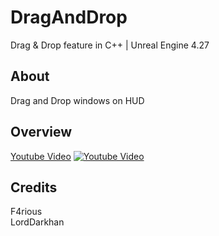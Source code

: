 # DragAndDrop
Drag & Drop feature in C++ | Unreal Engine 4.27

## About
Drag and Drop windows on HUD

## Overview
[Youtube Video](https://youtu.be/uj-7h8agF1w)
[![Youtube Video](https://i.imgur.com/rVbER68.png)](https://youtu.be/uj-7h8agF1w)

## Credits
F4rious </br>
LordDarkhan
